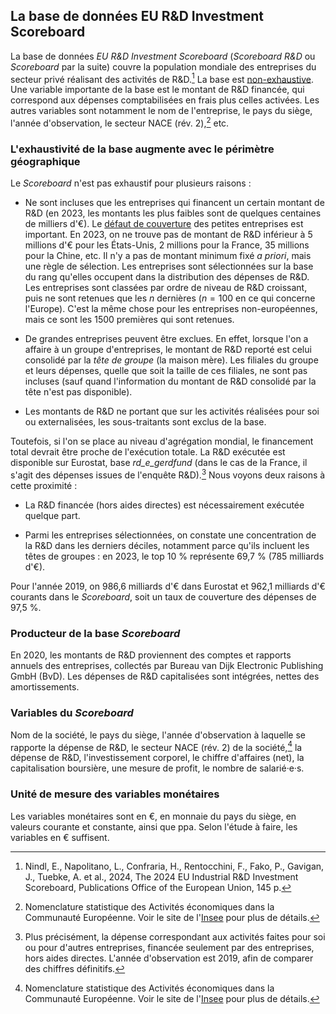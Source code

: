 ## La base de données EU R&D Investment Scoreboard

La base de données *EU R&D Investment Scoreboard* (*Scoreboard R&D* ou *Scoreboard* par la suite) couvre la population mondiale des entreprises du secteur privé réalisant des activités de R&D.[^1] La base est <ins>non-exhaustive</ins>. Une variable importante de la base est le montant de R&D financée, qui correspond aux dépenses comptabilisées en frais plus celles activées. Les autres variables sont notamment le nom de l'entreprise, le pays du siège, l'année d'observation, le secteur NACE (rév. 2),[^2] etc. 

### L'exhaustivité de la base augmente avec le périmètre géographique

Le *Scoreboard* n'est pas exhaustif pour plusieurs raisons :

- Ne sont incluses que les entreprises qui financent un certain montant de R&D (en 2023, les montants les plus faibles sont de quelques centaines de milliers d'&euro;). Le <ins>défaut de couverture</ins> des petites entreprises est important. En 2023, on ne trouve pas de montant de R&D inférieur à 5 millions d'&euro; pour les &Eacute;tats-Unis, 2 millions pour la France, 35 millions pour la Chine, etc. Il n'y a pas de montant minimum fixé *a priori*, mais une règle de sélection. Les entreprises sont sélectionnées sur la base du rang qu'elles occupent dans la distribution des dépenses de R&D. Les entreprises sont classées par ordre de niveau de R&D croissant, puis ne sont retenues que les $n$ dernières ($n=100$ en ce qui concerne l'Europe). C'est la même chose pour les entreprises non-européennes, mais ce sont les 1500 premières qui sont retenues. 

- De grandes entreprises peuvent être exclues. En effet, lorsque l'on a affaire à un groupe d'entreprises, le montant de R&D reporté est celui consolidé par la *tête de groupe* (la maison mère). Les filiales du groupe et leurs dépenses, quelle que soit la taille de ces filiales, ne sont pas incluses (sauf quand l'information du montant de R&D consolidé par la tête n'est pas disponible).

- Les montants de R&D ne portant que sur les activités réalisées pour soi ou externalisées, les sous-traitants sont exclus de la base.

Toutefois, si l'on se place au niveau d'agrégation mondial, le financement total devrait être proche de l'exécution totale. La R&D exécutée est disponible sur Eurostat, base *rd_e_gerdfund* (dans le cas de la France, il s'agit des dépenses issues de l'enquête R&D).[^3] Nous voyons deux raisons à cette proximité :

- La R&D financée (hors aides directes) est nécessairement exécutée quelque part. 

- Parmi les entreprises sélectionnées, on constate une concentration de la R&D dans les derniers déciles, notamment parce qu'ils incluent les têtes de groupes : en 2023, le top 10 % représente 69,7 % (785 milliards d'&euro;).

Pour l'année 2019, on 986,6 milliards d'&euro; dans Eurostat et 962,1 milliards d'&euro; courants dans le *Scoreboard*, soit un taux de couverture des dépenses de 97,5 %.

### Producteur de la base *Scoreboard*

En 2020, les montants de R&D proviennent des comptes et rapports annuels des entreprises,  collectés par Bureau van Dijk Electronic Publishing GmbH (BvD). Les dépenses de R&D capitalisées sont intégrées, nettes des amortissements.

### Variables du *Scoreboard*

Nom de la société, le pays du siège, l'année d'observation à laquelle se rapporte la dépense de R&D, le secteur NACE (rév. 2) de la société,[^2] la dépense de R&D, l'investissement corporel, le chiffre d'affaires (net), la capitalisation boursière, une mesure de profit, le nombre de salarié&middot;e&middot;s.

### Unité de mesure des variables monétaires

 Les variables monétaires sont en &euro;, en monnaie du pays du siège, en valeurs courante et constante, ainsi que ppa. Selon l'étude à faire, les variables en &euro; suffisent.

[^1]: Nindl, E., Napolitano, L., Confraria, H., Rentocchini, F., Fako, P., Gavigan, J., Tuebke, A. et al., 2024, The 2024 EU Industrial R&D Investment Scoreboard, Publications Office of the European Union, 145 p.

[^2]: Nomenclature statistique des Activités économiques dans la Communauté Européenne. Voir le site de l'[Insee](https://www.insee.fr/fr/metadonnees/definition/c2073) pour plus de détails.

[^3]: Plus précisément, la dépense correspondant aux activités faites pour soi ou pour d'autres entreprises, financée seulement par des entreprises, hors aides directes. L'année d'observation est 2019, afin de comparer des chiffres définitifs.